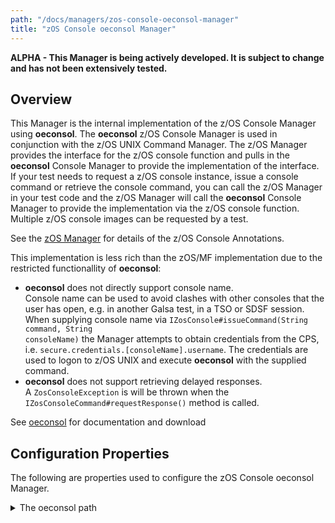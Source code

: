 ```yaml
---
path: "/docs/managers/zos-console-oeconsol-manager"
title: "zOS Console oeconsol Manager"
---
```


**ALPHA - This Manager is being actively developed. It is subject to change and has not been extensively tested.**

## Overview
This Manager is the internal implementation of the z/OS Console Manager using <b>oeconsol</b>. The <b>oeconsol</b> z/OS Console Manager is used in conjunction  with the z/OS UNIX Command Manager. The z/OS Manager provides the interface for the z/OS console function and pulls in the <b>oeconsol</b> Console Manager  to provide the implementation of the interface. If your test needs to request a z/OS console instance, issue a console command or retrieve the console  command, you can call the z/OS Manager in your test code and the z/OS Manager will call the <b>oeconsol</b> Console Manager to provide the implementation  via the z/OS console function. Multiple z/OS console images can be requested by a test. <p> See the <a href="/docs/managers/zos-manager">zOS Manager</a> for details of the z/OS Console Annotations. <p> This implementation is less rich than the zOS/MF implementation due to the restricted functionallity of <b>oeconsol</b>: <p> <ul>   <li><b>oeconsol</b> does not directly support console name.     <br>Console name can be used to avoid clashes with other consoles that the user has open, e.g. in another Galsa test, in a TSO or SDSF session.         When supplying console name via <code>IZosConsole#issueCommand(String command, String consoleName)</code> the Manager attempts to obtain credentials         from the CPS, i.e. <code>secure.credentials.[consoleName].username</code>. The credentials are used to logon to z/OS UNIX and execute <b>oeconsol</b> with the supplied command.   </li>   <li><b>oeconsol</b> does not support retrieving delayed responses.     <br>A <code>ZosConsoleException</code> is will be thrown when the <code>IZosConsoleCommand#requestResponse()</code> method is called.   </li> </ul>    <p> See <a href="https://github.com/IBM/IBM-Z-zOS/tree/master/zOS-Tools-and-Toys/oeconsol">oeconsol</a> for documentation and download





## Configuration Properties

The following are properties used to configure the zOS Console oeconsol Manager.
 
<details>
<summary>The oeconsol path</summary>

| Property: | The oeconsol path |
| --------------------------------------- | :------------------------------------- |
| Name: | zosconsole.oeconsole.[imageid].command.path |
| Description: | The path to the oeconsol command |
| Required:  | No |
| Default value: | oeconsol |
| Valid values: | $validValues |
| Examples: | <code>zosconsole.oeconsole.command.path=oeconsol</code><br> <code>zosconsole.MFSYSA.oeconsol.command.path=/tools/oeconsol</code> |

</details>
